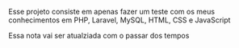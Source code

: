 Esse projeto consiste em apenas fazer um teste com os meus conhecimentos em PHP, Laravel, MySQL, HTML, CSS e JavaScript

Essa nota vai ser atualziada com o passar dos tempos
